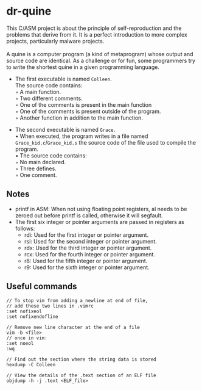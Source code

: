 # dr-quine
This C/ASM project is about the principle of self-reproduction and the problems that derive from it. It is a perfect introduction to more complex projects, particularly malware projects.
<br /><br />
A quine is a computer program (a kind of metaprogram) whose output and source code are identical. As a challenge or for fun, some programmers try to write the shortest quine in a given programming language.

* The first executable is named `Colleen`.<br />
The source code contains:<br />
◦ A main function.<br />
◦ Two different comments.<br />
◦ One of the comments is present in the main function<br />
◦ One of the comments is present outside of the program.<br />
◦ Another function in addition to the main function.

* The second executable is named `Grace`.<br />
• When executed, the program writes in a file named `Grace_kid.c`/`Grace_kid.s` the source code of the file used to compile the program.<br />
• The source code contains:<br />
◦ No main declared.<br />
◦ Three defines.<br />
◦ One comment.<br />

## Notes
* printf in ASM:
When not using floating point registers, al needs to be zeroed out before printf is called, otherwise it will segfault.
* The first six integer or pointer arguments are passed in registers as follows:
    - rdi: Used for the first integer or pointer argument.
    - rsi: Used for the second integer or pointer argument.
    - rdx: Used for the third integer or pointer argument.
    - rcx: Used for the fourth integer or pointer argument.
    - r8: Used for the fifth integer or pointer argument.
    - r9: Used for the sixth integer or pointer argument.

## Useful commands
```
// To stop vim from adding a newline at end of file,
// add these two lines in .vimrc
:set nofixeol
:set nofixendofline

// Remove new line character at the end of a file
vim -b <file>
// once in vim:
:set noeol
:wq

// Find out the section where the string data is stored
hexdump -C Colleen

// View the details of the .text section of an ELF file
objdump -h -j .text <ELF_file>

```
